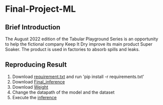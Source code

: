 # Final-Project-ML

## Brief Introduction

The August 2022 edition of the Tabular Playground Series is an opportunity to help the fictional company Keep It Dry improve its main product Super Soaker. The product is used in factories to absorb spills and leaks.

## Reproducing Result

1. Download [requirement.txt](requirement.txt) and run 'pip install -r requirements.txt'
2. Download [Final_inference](109550201_Final_inference.ipynb)
3. Download [Weight](https://drive.google.com/file/d/1Ipo-RpvT137XAkd2t6L-D4exNqvx6jUT/view?usp=sharing)
4. Change the datapath of the model and the dataset
5. Execute the [inference](109550201_Final_inference.ipynb)
